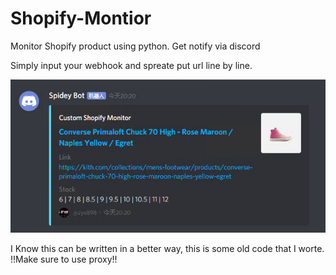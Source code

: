 # Shopify-Montior
Monitor Shopify product using python. Get notify via discord

Simply input your webhook and spreate put url line by line.


<img src='shopify.png'>


I Know this can be written in a better way, this is some old code that I worte. !!Make sure to use proxy!!
